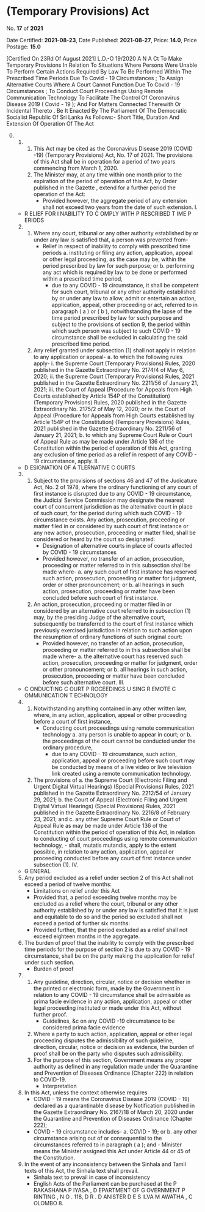 # (Temporary Provisions) Act

No. **17** of **2021**

Date Certified: **2021-08-23**, Date Published: **2021-08-27**, Price: **14.0**, Price Postage: **15.0**

[Certified On 23Rd Of August 2021]
L.D.-O 19/2020
A N  A Ct   To   Make   Temporary   Provisions   In   Relation   To   Situations
Where   Persons   Were   Unable   To   Perform   Certain   Actions
Required   By   Law   To   Be   Performed   Within   The   Prescribed   Time
Periods   Due   To   Covid  -  19   Circumstances ;  To   Assign   Alternative
Courts   Where   A   Court   Cannot   Function   Due   To   Covid  -  19
Circumstances ;  To   Conduct   Court   Proceedings   Using   Remote
Communication   Technology   To   Facilitate   The   Control   Of
Coronavirus   Disease   2019  ( Covid  -  19 );  And   For   Matters
Connected   Therewith   Or   Incidental   Thereto .
Be   It Enacted By The Parliament Of The Democratic Socialist Republic Of Sri Lanka As Follows:-
Short Title, Duration And Extension Of Operation Of The Act

0. 
    1. 
        1. This Act may be cited as the Coronavirus Disease 2019 (COVID -19) (Temporary Provisions) Act, No. 17 of 2021. The provisions of this Act shall be in operation for a period of two years commencing from   March 1, 2020.
        2. The Minister may, at any time within one month prior to the expiration of the period of operation of this Act, by Order published in the  Gazette , extend for a further period the operation of the Act:
            - Provided however, the aggregate period of any extension shall not exceed two years from the date of such   extension.
I. 
    - R ELIEF   FOR  I NABILITY   TO  C OMPLY   WITH  P RESCRIBED  T IME  P ERIODS
    2. 
        1. Where any court, tribunal or any other authority established by or under any law is satisfied that, a person was prevented from-
            - Relief in respect of inability to comply with prescribed time periods
            a. instituting or filing any action, application, appeal or other legal proceeding, as the case may be, within the period prescribed by law for such purpose; or
            b. performing any act which is required by law to be done or performed within a prescribed time period,
                - due to any COVID - 19 circumstance, it shall be competent for such court, tribunal or any other authority established by or under any law to allow, admit or entertain an action, application, appeal, other proceeding or act, referred to in paragraph ( a ) or ( b ), notwithstanding the lapse of the time period prescribed by law for such purpose and subject to the provisions of section 9, the period within which such person was subject to such COVID - 19 circumstance shall be excluded in calculating the said prescribed time period.
        2. Any relief granted under subsection (1) shall not apply in relation to any application or appeal-
            a. to which the following rules apply-
                i. the Supreme Court (Temporary Provisions) Rules, 2020 published in the  Gazette Extraordinary No. 2174/4 of May 6, 2020;
                ii. the Supreme Court (Temporary Provisions) Rules, 2021 published in the  Gazette Extraordinary No. 2211/56 of January 21, 2021;
                iii. the Court of Appeal (Procedure for Appeals from High Courts established by Article 154P of the Constitution) (Temporary Provisions) Rules, 2020 published in the  Gazette Extraordinary No. 2175/2 of May 12, 2020; or
                iv. the Court of Appeal (Procedure for Appeals from High Courts established by Article 154P of the Constitution) (Temporary Provisions) Rules, 2021 published in the  Gazette Extraordinary   No. 2211/56 of January 21, 2021;
            b. to which any Supreme Court Rule or Court of Appeal Rule as may be made under Article 136 of the Constitution within the period of operation of this Act, granting any exclusion of time period as a relief in respect of any COVID   - 19 circumstance, apply.
II. 
    - D ESIGNATION   OF  A TLERNATIVE  C OURTS
    3. 
        1. Subject to the provisions of sections 46 and 47 of the Judicature Act, No. 2 of 1978,   where the ordinary functioning of any court of first instance is disrupted due to any COVID - 19 circumstance, the Judicial Service Commission may designate the nearest court of concurrent jurisdiction as the alternative court in place of such court, for the period during which such COVID - 19 circumstance exists. Any action, prosecution, proceeding or matter filed in or considered by such court of first instance or any new action, prosecution, proceeding or matter filed, shall be considered or heard by the court so designated:
            - Designation of alternative courts in place of courts affected by COVID - 19 circumstances
            - Provided however, no transfer of an action, prosecution, proceeding or matter referred to in this subsection shall be made where-
            a. any such court of first instance has reserved such action, prosecution, proceeding or matter for judgment, order or other pronouncement; or
            b. all hearings in such action, prosecution, proceeding or matter have been concluded before such court of first instance.
        2. An action, prosecution, proceeding or matter filed in or considered by an alternative court referred to in subsection (1) may, by the presiding Judge of the alternative court, subsequently be transferred to the court of first instance which previously exercised jurisdiction in relation to such action upon the resumption of ordinary functions of such original court:
            - Provided however, no transfer of an action, prosecution, proceeding or matter referred to in this subsection shall be made where-
            a. the alternative court has reserved such action, prosecution, proceeding or matter for judgment, order or other pronouncement; or
            b. all hearings in such action, prosecution, proceeding or matter have been concluded before such alternative court.
III. 
    - C ONDUCTING  C OURT  P ROCEEDINGS  U SING  R EMOTE  C OMMUNICATION T ECHNOLOGY
    4. 
        1. Notwithstanding anything contained in any other written law, where, in any action, application, appeal or other proceeding before a court of first instance,
            - Conducting court proceedings using remote communication technology
            a. any person is unable to appear in court; or
            b. the proceedings of the court cannot be conducted under the ordinary procedure,
                - due to any COVID - 19 circumstance, such action, application, appeal or proceeding before such court may be conducted by means of a live video or live television link created using a remote communication technology.
        2. The provisions of
            a. the Supreme Court (Electronic Filing and Urgent Digital Virtual Hearings) (Special Provisions) Rules, 2021  published  in  the   Gazette   Extraordinary No. 2212/54 of January 29, 2021;
            b. the Court of Appeal (Electronic Filing and Urgent Digital Virtual Hearings) (Special Provisions) Rules, 2021  published  in  the   Gazette     Extraordinary No. 2216/8 of February 23, 2021; and
            c. any other Supreme Court Rule or Court of  Appeal Rule as may be made under Article 136 of the Constitution within the period of operation of this Act, in relation to conducting of court proceedings using remote communication technology,
                - shall,  mutatis mutandis,  apply to the extent possible, in relation to any action, application, appeal or proceeding conducted before any court of first instance under subsection (1).
IV. 
    - G ENERAL
    5. Any period excluded as a relief under section 2 of this Act shall not exceed a period of twelve months:
        - Limitations on relief under this Act
        - Provided that, a period exceeding twelve months may be excluded as a relief where the court, tribunal or any other authority established by or under any law is satisfied that it is just and equitable to do so and the period so excluded shall not exceed a period of further six months:
        - Provided further, that the period excluded as a relief shall not exceed eighteen months in the aggregate.
    6. The burden of proof  that the inability to comply with the prescribed time periods for the purpose of section 2 is due to any COVID - 19 circumstance, shall be on the party making the application for relief under such section.
        - Burden of proof
    7. 
        1. Any guideline, direction, circular, notice or decision whether in the printed or electronic form, made by the Government in relation to any COVID - 19 circumstance shall be admissible as  prima facie  evidence in any action, application, appeal or other legal proceeding instituted or made under this Act, without further proof.
            - Guidelines, &c on any COVID -19 circumstance to be considered prima facie evidence
        2. Where a party to such action, application, appeal or other legal proceeding disputes the admissibility of such guideline, direction, circular, notice or decision as evidence, the burden of proof shall be on the party who disputes such admissibility.
        3. For the purpose of this section, Government means any proper authority as defined in any regulation made under the Quarantine and Prevention of Diseases Ordinance (Chapter 222) in relation to COVID-19.
            - Interpretation
    8. In this Act, unless the context otherwise requires
        - COVID - 19 means the Coronavirus Disease 2019 (COVID - 19) declared as a quarantinable disease by Notification published in the Gazette  Extraordinary No. 2167/18 of March 20, 2020 under the Quarantine and Prevention of Diseases Ordinance (Chapter 222);
        - COVID - 19 circumstance includes-
            a. COVID - 19; or
            b. any other circumstance arising out of or consequential to the circumstances referred to in paragraph ( a ); and
                - Minister means the Minister assigned this Act under Article 44 or 45 of the Constitution.
    9. In the event of any inconsistency between the Sinhala and Tamil texts of this Act, the Sinhala text shall prevail.
        - Sinhala text to prevail in case of inconsistency
        - English Acts of the Parliament can be purchased at the P RAKASHANA  P IYASA , D EPARTMENT   OF G OVERNMENT  P RINTING , N O . 118, D R . D ANISTER  D E  S ILVA  M AWATHA , C OLOMBO  8.